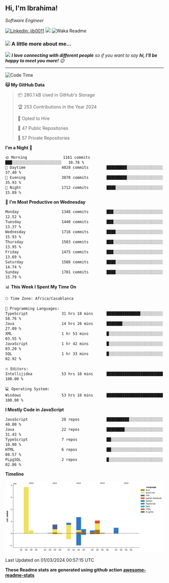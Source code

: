 <h2>Hi, I'm Ibrahima! </h2>
<p><em>Software Engineer 
</em></p>


[![Linkedin: iib0011](https://img.shields.io/badge/-iib0011-blue?style=flat-square&logo=Linkedin&logoColor=white&link=https://www.linkedin.com/in/iib0011/)](https://www.linkedin.com/in/iib0011/)
![](https://visitor-badge.glitch.me/badge?page_id=iib0011)
![Waka Readme](https://github.com/iib0011/iib0011/workflows/Waka%20Readme/badge.svg)


### <img src="https://media.giphy.com/media/VgCDAzcKvsR6OM0uWg/giphy.gif" width="50"> A little more about me...  


<img src="https://media.giphy.com/media/LnQjpWaON8nhr21vNW/giphy.gif" width="60"> <em><b>I love connecting with different people</b> so if you want to say <b>hi, I'll be happy to meet you more!</b> 😊</em>

---
<!--START_SECTION:waka-->
![Code Time](http://img.shields.io/badge/Code%20Time-3%2C057%20hrs%2049%20mins-blue)

**🐱 My GitHub Data** 

> 📦 280.1 kB Used in GitHub's Storage 
 > 
> 🏆 253 Contributions in the Year 2024
 > 
> 💼 Opted to Hire
 > 
> 📜 47 Public Repositories 
 > 
> 🔑 57 Private Repositories 
 > 
**I'm a Night 🦉** 

```text
🌞 Morning                1161 commits        ███░░░░░░░░░░░░░░░░░░░░░░   10.78 % 
🌆 Daytime                4028 commits        █████████░░░░░░░░░░░░░░░░   37.40 % 
🌃 Evening                3870 commits        █████████░░░░░░░░░░░░░░░░   35.93 % 
🌙 Night                  1712 commits        ████░░░░░░░░░░░░░░░░░░░░░   15.89 % 
```
📅 **I'm Most Productive on Wednesday** 

```text
Monday                   1348 commits        ███░░░░░░░░░░░░░░░░░░░░░░   12.52 % 
Tuesday                  1440 commits        ███░░░░░░░░░░░░░░░░░░░░░░   13.37 % 
Wednesday                1716 commits        ████░░░░░░░░░░░░░░░░░░░░░   15.93 % 
Thursday                 1503 commits        ███░░░░░░░░░░░░░░░░░░░░░░   13.95 % 
Friday                   1475 commits        ███░░░░░░░░░░░░░░░░░░░░░░   13.69 % 
Saturday                 1588 commits        ████░░░░░░░░░░░░░░░░░░░░░   14.74 % 
Sunday                   1701 commits        ████░░░░░░░░░░░░░░░░░░░░░   15.79 % 
```


📊 **This Week I Spent My Time On** 

```text
🕑︎ Time Zone: Africa/Casablanca

💬 Programming Languages: 
TypeScript               31 hrs 18 mins      ███████████████░░░░░░░░░░   58.76 % 
Java                     14 hrs 26 mins      ███████░░░░░░░░░░░░░░░░░░   27.09 % 
XML                      1 hr 53 mins        █░░░░░░░░░░░░░░░░░░░░░░░░   03.55 % 
JavaScript               1 hr 42 mins        █░░░░░░░░░░░░░░░░░░░░░░░░   03.20 % 
SQL                      1 hr 33 mins        █░░░░░░░░░░░░░░░░░░░░░░░░   02.92 % 

🔥 Editors: 
Intellijidea             53 hrs 16 mins      █████████████████████████   100.00 % 

💻 Operating System: 
Windows                  53 hrs 16 mins      █████████████████████████   100.00 % 
```

**I Mostly Code in JavaScript** 

```text
JavaScript               28 repos            ██████████░░░░░░░░░░░░░░░   40.00 % 
Java                     22 repos            ████████░░░░░░░░░░░░░░░░░   31.43 % 
TypeScript               7 repos             ██░░░░░░░░░░░░░░░░░░░░░░░   10.00 % 
HTML                     6 repos             ██░░░░░░░░░░░░░░░░░░░░░░░   08.57 % 
PLpgSQL                  2 repos             █░░░░░░░░░░░░░░░░░░░░░░░░   02.86 % 
```



**Timeline**

![Lines of Code chart](https://raw.githubusercontent.com/iib0011/iib0011/master/assets/bar_graph.png)


 Last Updated on 01/03/2024 00:57:15 UTC
<!--END_SECTION:waka-->

**These Readme stats are generated using github action [awesome-readme-stats](https://github.com/iib0011/waka-readme-stats)**
